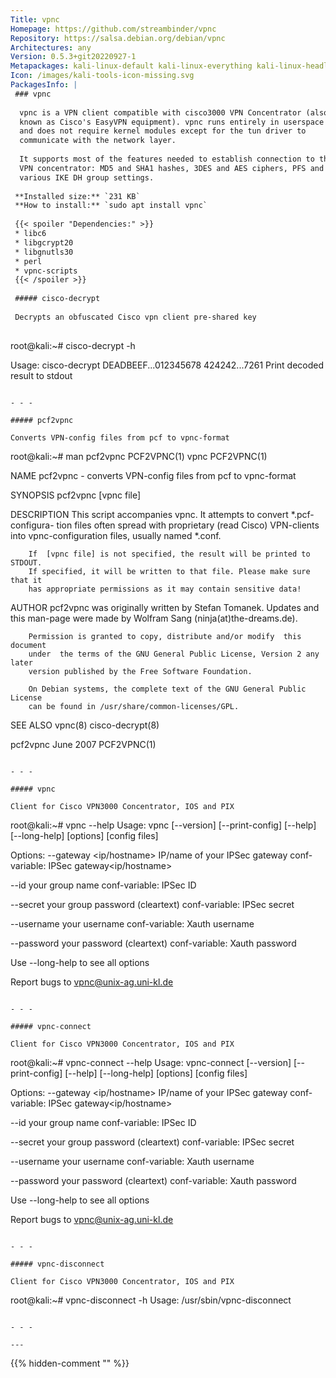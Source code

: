 ```yaml
---
Title: vpnc
Homepage: https://github.com/streambinder/vpnc
Repository: https://salsa.debian.org/debian/vpnc
Architectures: any
Version: 0.5.3+git20220927-1
Metapackages: kali-linux-default kali-linux-everything kali-linux-headless kali-linux-large 
Icon: /images/kali-tools-icon-missing.svg
PackagesInfo: |
 ### vpnc
 
  vpnc is a VPN client compatible with cisco3000 VPN Concentrator (also
  known as Cisco's EasyVPN equipment). vpnc runs entirely in userspace
  and does not require kernel modules except for the tun driver to
  communicate with the network layer.
   
  It supports most of the features needed to establish connection to the
  VPN concentrator: MD5 and SHA1 hashes, 3DES and AES ciphers, PFS and
  various IKE DH group settings.
 
 **Installed size:** `231 KB`  
 **How to install:** `sudo apt install vpnc`  
 
 {{< spoiler "Dependencies:" >}}
 * libc6 
 * libgcrypt20 
 * libgnutls30 
 * perl
 * vpnc-scripts
 {{< /spoiler >}}
 
 ##### cisco-decrypt
 
 Decrypts an obfuscated Cisco vpn client pre-shared key
 
 ```
 root@kali:~# cisco-decrypt -h
 
 Usage: cisco-decrypt DEADBEEF...012345678 424242...7261
     Print decoded result to stdout
 
 ```
 
 - - -
 
 ##### pcf2vpnc
 
 Converts VPN-config files from pcf to vpnc-format
 
 ```
 root@kali:~# man pcf2vpnc
 PCF2VPNC(1)                          vpnc                          PCF2VPNC(1)
 
 NAME
        pcf2vpnc - converts VPN-config files from pcf to vpnc-format
 
 SYNOPSIS
        pcf2vpnc <pcf file> [vpnc file]
 
 DESCRIPTION
        This  script  accompanies vpnc. It attempts to convert *.pcf-configura-
        tion files often spread with proprietary (read Cisco) VPN-clients  into
        vpnc-configuration files, usually named *.conf.
 
        If  [vpnc file] is not specified, the result will be printed to STDOUT.
        If specified, it will be written to that file. Please make sure that it
        has appropriate permissions as it may contain sensitive data!
 
 AUTHOR
        pcf2vpnc  was  originally  written  by Stefan Tomanek. Updates and this
        man-page were made by Wolfram Sang (ninja(at)the-dreams.de).
 
        Permission is granted to copy, distribute and/or modify  this  document
        under  the terms of the GNU General Public License, Version 2 any later
        version published by the Free Software Foundation.
 
        On Debian systems, the complete text of the GNU General Public  License
        can be found in /usr/share/common-licenses/GPL.
 
 SEE ALSO
        vpnc(8) cisco-decrypt(8)
 
 pcf2vpnc                           June 2007                       PCF2VPNC(1)
 ```
 
 - - -
 
 ##### vpnc
 
 Client for Cisco VPN3000 Concentrator, IOS and PIX
 
 ```
 root@kali:~# vpnc --help
 Usage: vpnc [--version] [--print-config] [--help] [--long-help] [options] [config files]
 
 Options:
   --gateway <ip/hostname>
       IP/name of your IPSec gateway
   conf-variable: IPSec gateway<ip/hostname>
 
   --id <ASCII string>
       your group name
   conf-variable: IPSec ID<ASCII string>
 
   --secret <ASCII string>
       your group password (cleartext)
   conf-variable: IPSec secret<ASCII string>
 
   --username <ASCII string>
       your username
   conf-variable: Xauth username<ASCII string>
 
   --password <ASCII string>
       your password (cleartext)
   conf-variable: Xauth password<ASCII string>
 
 Use --long-help to see all options
 
 Report bugs to vpnc@unix-ag.uni-kl.de
 ```
 
 - - -
 
 ##### vpnc-connect
 
 Client for Cisco VPN3000 Concentrator, IOS and PIX
 
 ```
 root@kali:~# vpnc-connect --help
 Usage: vpnc-connect [--version] [--print-config] [--help] [--long-help] [options] [config files]
 
 Options:
   --gateway <ip/hostname>
       IP/name of your IPSec gateway
   conf-variable: IPSec gateway<ip/hostname>
 
   --id <ASCII string>
       your group name
   conf-variable: IPSec ID<ASCII string>
 
   --secret <ASCII string>
       your group password (cleartext)
   conf-variable: IPSec secret<ASCII string>
 
   --username <ASCII string>
       your username
   conf-variable: Xauth username<ASCII string>
 
   --password <ASCII string>
       your password (cleartext)
   conf-variable: Xauth password<ASCII string>
 
 Use --long-help to see all options
 
 Report bugs to vpnc@unix-ag.uni-kl.de
 ```
 
 - - -
 
 ##### vpnc-disconnect
 
 Client for Cisco VPN3000 Concentrator, IOS and PIX
 
 ```
 root@kali:~# vpnc-disconnect -h
 Usage: /usr/sbin/vpnc-disconnect
 ```
 
 - - -
 
---
```

{{% hidden-comment "<!--Do not edit anything above this line-->" %}}
